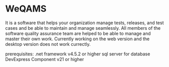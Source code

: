 # WeQAMS

It is a software that helps your organization manage tests, releases, and test cases and be able to maintain and manage seamlessly. 
All members of the software quality assurance team are helped to be able to manage and master their own work.
Currently working on the web version and the desktop version does not work currectly.

prerequisites:
.net framework v4.5.2 or higher
sql server for database
DevExpress Component v21 or higher
